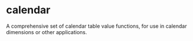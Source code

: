 # calendar
A comprehensive set of calendar table value functions, for use in calendar dimensions or other applications.
